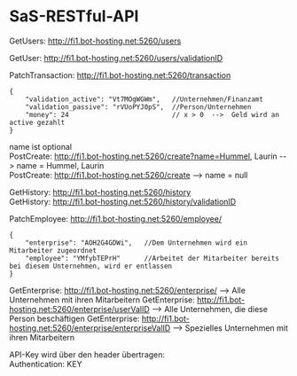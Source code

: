 # SaS-RESTful-API


GetUsers: http://fi1.bot-hosting.net:5260/users

GetUser: http://fi1.bot-hosting.net:5260/users/validationID

PatchTransaction: http://fi1.bot-hosting.net:5260/transaction <br>
```
{
    "validation_active": "Vt7MOgWGWm",   //Unternehmen/Finanzamt
    "validation_passive": "rVUoPYJ0pS",  //Person/Unternehmen
    "money": 24                          // x > 0  -->  Geld wird an active gezahlt
}
```

name ist optional <br>
PostCreate: http://fi1.bot-hosting.net:5260/create?name=Hummel, Laurin      --> name = Hummel, Laurin <br>
PostCreate: http://fi1.bot-hosting.net:5260/create                          --> name = null


GetHistory: http://fi1.bot-hosting.net:5260/history <br>
GetHistory: http://fi1.bot-hosting.net:5260/history/validationID

PatchEmployee: http://fi1.bot-hosting.net:5260/employee/
```
{
	"enterprise": "AOH2G4GDWi",   //Dem Unternehmen wird ein Mitarbeiter zugeordnet
	"employee": "YMfybTEPrH"      //Arbeitet der Mitarbeiter bereits bei diesem Unternehmen, wird er entlassen
}
```

GetEnterprise: http://fi1.bot-hosting.net:5260/enterprise/ --> Alle Unternehmen mit ihren Mitarbeitern
GetEnterprise: http://fi1.bot-hosting.net:5260/enterprise/userValID --> Alle Unternehmen, die diese Person beschäftigen
GetEnterprise: http://fi1.bot-hosting.net:5260/enterprise/enterpriseValID --> Spezielles Unternehmen mit ihren Mitarbeitern

API-Key wird über den header übertragen: <br>
Authentication: KEY
